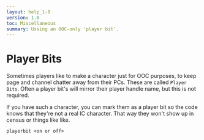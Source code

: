 ```yaml
---
layout: help_1-0
version: 1.0
toc: Miscellaneous
summary: Ussing an OOC-only 'player bit'.
---
```

# Player Bits

Sometimes players like to make a character just for OOC purposes, to keep page and channel chatter away from their PCs.  These are called `Player Bits`.   Often a player bit's will mirror their player handle name, but this is not required.

If you have such a character, you can mark them as a player bit so the code knows that they're not a real IC character.  That way they won't show up in census or things like like.

`playerbit <on or off>`
